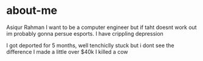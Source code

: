 # about-me
Asiqur Rahman
I want to be a computer engineer but if taht doesnt work out im probably gonna persue esports. I have crippling depression


I got deported for 5 months, well tenchiclly stuck but i dont see the difference
I made a little over $40k 
I killed a cow

